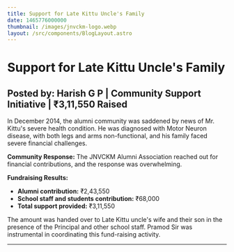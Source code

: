 ```yaml
---
title: Support for Late Kittu Uncle's Family
date: 1465776000000
thumbnail: /images/jnvckm-logo.webp
layout: /src/components/BlogLayout.astro
---
```

# Support for Late Kittu Uncle's Family

## Posted by: Harish G P | Community Support Initiative | ₹3,11,550 Raised

In December 2014, the alumni community was saddened by news of Mr. Kittu's severe health condition. He was diagnosed with Motor Neuron disease, with both legs and arms non-functional, and his family faced severe financial challenges.

**Community Response:**
The JNVCKM Alumni Association reached out for financial contributions, and the response was overwhelming.

**Fundraising Results:**
- **Alumni contribution:** ₹2,43,550
- **School staff and students contribution:** ₹68,000
- **Total support provided:** ₹3,11,550

The amount was handed over to Late Kittu uncle's wife and their son in the presence of the Principal and other school staff. Pramod Sir was instrumental in coordinating this fund-raising activity.

---

